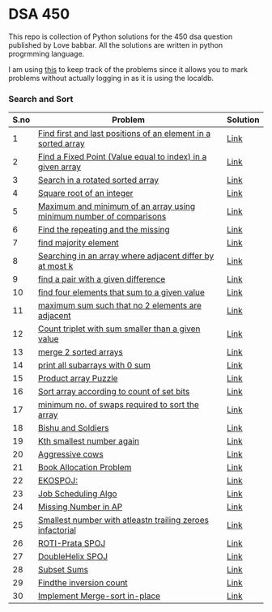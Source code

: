 # DSA 450
This repo is collection of Python solutions for the 450 dsa question published by Love babbar. All the solutions are written in python progrmming language.

I am using [this](https://450dsa.com/) to keep track of the problems since it allows you to mark problems without actually logging in as it is using the localdb.

### Search and Sort

| S.no | Problem |  Solution |
| --- | --- | --- | 
|1| [Find first and last positions of an element in a sorted array](https://practice.geeksforgeeks.org/problems/first-and-last-occurrences-of-x3116/1) | [Link](https://github.com/blackviking27/DSA-450-Python/blob/main/search_and_sort/1.py)| 
|2| [Find a Fixed Point (Value equal to index) in a given array](https://practice.geeksforgeeks.org/problems/value-equal-to-index-value1330/1) | [Link](https://github.com/blackviking27/DSA-450-Python/blob/main/search_and_sort/2.py)| 
|3| [	Search in a rotated sorted array](https://leetcode.com/problems/search-in-rotated-sorted-array/) | [Link](https://github.com/blackviking27/DSA-450-Python/blob/main/search_and_sort/3.py) |
|4| [Square root of an integer](https://practice.geeksforgeeks.org/problems/count-squares3649/1) | [Link](https://github.com/blackviking27/DSA-450-Python/blob/main/search_and_sort/4.py) |
|5| [Maximum and minimum of an array using minimum number of comparisons](https://www.geeksforgeeks.org/maximum-and-minimum-in-an-array/) | [Link](https://github.com/blackviking27/DSA-450-Python/blob/main/search_and_sort/5.py) |
|6| [	Find the repeating and the missing](https://practice.geeksforgeeks.org/problems/find-missing-and-repeating2512/1) | [Link](https://github.com/blackviking27/DSA-450-Python/blob/main/search_and_sort/6.py) |
|7| [	find majority element](https://practice.geeksforgeeks.org/problems/majority-element/0) | [Link](https://github.com/blackviking27/DSA-450-Python/blob/main/search_and_sort/7.py) |
|8| [Searching in an array where adjacent differ by at most k](https://www.geeksforgeeks.org/searching-array-adjacent-differ-k/) | [Link](https://github.com/blackviking27/DSA-450-Python/blob/main/search_and_sort/8.py) |
|9| [find a pair with a given difference](https://practice.geeksforgeeks.org/problems/find-pair-given-difference/0) | [Link](https://github.com/blackviking27/DSA-450-Python/blob/main/search_and_sort/9.py) |
|10| [find four elements that sum to a given value](https://practice.geeksforgeeks.org/problems/find-all-four-sum-numbers/0) | [Link](https://github.com/blackviking27/DSA-450-Python/blob/main/search_and_sort/10.py) |
|11| [maximum sum such that no 2 elements are adjacent](https://practice.geeksforgeeks.org/problems/stickler-theif/0) |[Link](https://github.com/blackviking27/DSA-450-Python/blob/main/search_and_sort/11.py) |
|12| [Count triplet with sum smaller than a given value](https://practice.geeksforgeeks.org/problems/count-triplets-with-sum-smaller-than-x5549/1) |[Link](https://github.com/blackviking27/DSA-450-Python/blob/main/search_and_sort/12.py) |
|13| [merge 2 sorted arrays](https://practice.geeksforgeeks.org/problems/merge-two-sorted-arrays5135/1) |[Link](https://github.com/blackviking27/DSA-450-Python/blob/main/search_and_sort/13.py) |
|14| [print all subarrays with 0 sum](https://practice.geeksforgeeks.org/problems/zero-sum-subarrays/0) |[Link](https://github.com/blackviking27/DSA-450-Python/blob/main/search_and_sort/14.py) |
|15| [Product array Puzzle](https://practice.geeksforgeeks.org/problems/product-array-puzzle/0) |[Link](https://github.com/blackviking27/DSA-450-Python/blob/main/search_and_sort/15.py) |
|16| [Sort array according to count of set bits](https://practice.geeksforgeeks.org/problems/sort-by-set-bit-count/0) | [Link](https://github.com/blackviking27/DSA-450-Python/blob/main/search_and_sort/16.py) |
|17| [minimum no. of swaps required to sort the array]() | [Link](https://github.com/blackviking27/DSA-450-Python/blob/main/search_and_sort/17.py)|
|18| [Bishu and Soldiers](https://www.hackerearth.com/practice/algorithms/searching/binary-search/practice-problems/algorithm/bishu-and-soldiers/) | [Link](https://github.com/blackviking27/DSA-450-Python/blob/main/search_and_sort/18.py)|
|19| [Kth smallest number again](https://www.hackerearth.com/practice/algorithms/searching/binary-search/practice-problems/algorithm/kth-smallest-number-again-2/) | [Link](https://github.com/blackviking27/DSA-450-Python/blob/main/search_and_sort/19.py) |
|20| [Aggressive cows](https://www.spoj.com/problems/AGGRCOW/) |[Link](https://github.com/blackviking27/DSA-450-Python/blob/main/search_and_sort/21.py)|
|21| [Book Allocation Problem](https://practice.geeksforgeeks.org/problems/allocate-minimum-number-of-pages/0) |[Link](https://github.com/blackviking27/DSA-450-Python/blob/main/search_and_sort/22.py)|
|22| [EKOSPOJ:](https://www.spoj.com/problems/EKO/) |[Link](https://github.com/blackviking27/DSA-450-Python/blob/main/search_and_sort/23.py)|
|23| [Job Scheduling Algo](https://www.geeksforgeeks.org/weighted-job-scheduling-log-n-time/) |[Link](https://github.com/blackviking27/DSA-450-Python/blob/main/search_and_sort/24.py)|
|24| [Missing Number in AP](https://practice.geeksforgeeks.org/problems/arithmetic-number/0) |[Link](https://github.com/blackviking27/DSA-450-Python/blob/main/search_and_sort/25.py)|
|25| [Smallest number with atleastn trailing zeroes infactorial](https://practice.geeksforgeeks.org/problems/smallest-factorial-number5929/1) |[Link](https://github.com/blackviking27/DSA-450-Python/blob/main/search_and_sort/26.py)|
|26| [ROTI-Prata SPOJ](https://www.spoj.com/problems/PRATA/) | [Link](https://github.com/blackviking27/DSA-450-Python/blob/main/search_and_sort/27.py) |
|27| [DoubleHelix SPOJ](https://www.spoj.com/problems/ANARC05B/) | [Link](https://github.com/blackviking27/DSA-450-Python/blob/main/search_and_sort/28.py) |
|28| [Subset Sums](https://www.spoj.com/problems/SUBSUMS/) | [Link](https://github.com/blackviking27/DSA-450-Python/blob/main/search_and_sort/29.py) |
|29| [Findthe inversion count](https://practice.geeksforgeeks.org/problems/inversion-of-array/0) | [Link](https://github.com/blackviking27/DSA-450-Python/blob/main/search_and_sort/30.py) |
|30| [Implement Merge-sort in-place](https://www.geeksforgeeks.org/in-place-merge-sort/) | [Link](https://github.com/blackviking27/DSA-450-Python/blob/main/search_and_sort/31.py) |



